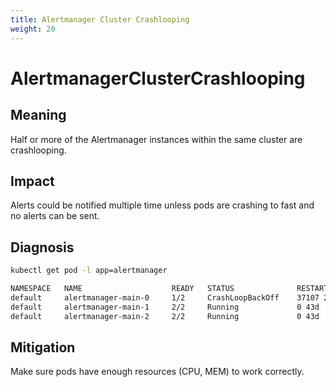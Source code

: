 ```yaml
---
title: Alertmanager Cluster Crashlooping
weight: 20
---
```


# AlertmanagerClusterCrashlooping

## Meaning

Half or more of the Alertmanager instances within the same cluster are crashlooping.

## Impact

Alerts could be notified multiple time unless pods are crashing to fast and no alerts can be sent.

## Diagnosis

```bash
kubectl get pod -l app=alertmanager

NAMESPACE   NAME                    READY   STATUS              RESTARTS    AGE
default     alertmanager-main-0     1/2     CrashLoopBackOff    37107 2d
default     alertmanager-main-1     2/2     Running             0 43d
default     alertmanager-main-2     2/2     Running             0 43d 
```

## Mitigation

Make sure pods have enough resources (CPU, MEM) to work correctly.
